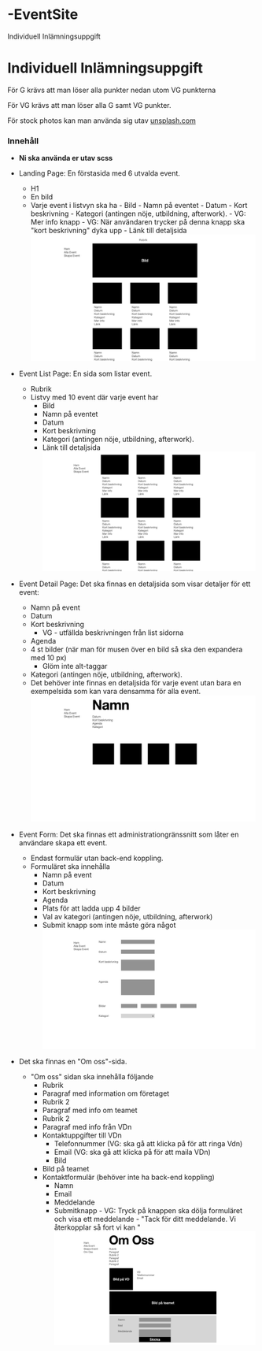 # -EventSite

Individuell Inlämningsuppgift

# Individuell Inlämningsuppgift

För G krävs att man löser alla punkter nedan utom VG punkterna

För VG krävs att man löser alla G samt VG punkter.

För stock photos kan man använda sig utav [unsplash.com](http://unsplash.com)

### Innehåll

- **Ni ska använda er utav scss**
- Landing Page: En förstasida med 6 utvalda event.

  - H1
  - En bild
  - Varje event i listvyn ska ha - Bild - Namn på eventet - Datum - Kort beskrivning - Kategori (antingen nöje, utbildning, afterwork). - VG: Mer info knapp - VG: När användaren trycker på denna knapp ska "kort beskrivning" dyka upp - Länk till detaljsida
    ![Alt text](img/Webb21_-_JS2_-_Individuellinlamningsuppgift.001.jpeg "a title")

- Event List Page: En sida som listar event.

  - Rubrik
  - Listvy med 10 event där varje event har
    - Bild
    - Namn på eventet
    - Datum
    - Kort beskrivning
    - Kategori (antingen nöje, utbildning, afterwork).
    - Länk till detaljsida
      ![Alt text](img/Webb21_-_JS2_-_Individuellinlamningsuppgift.002.jpeg "a title")

- Event Detail Page: Det ska finnas en detaljsida som visar detaljer för ett event:

  - Namn på event
  - Datum
  - Kort beskrivning
    - VG - utfällda beskrivningen från list sidorna
  - Agenda
  - 4 st bilder (när man för musen över en bild så ska den expandera med 10 px)
    - Glöm inte alt-taggar
  - Kategori (antingen nöje, utbildning, afterwork).
  - Det behöver inte finnas en detaljsida för varje event utan bara en exempelsida som kan vara densamma för alla event.
    ![Alt text](img/Webb21_-_JS2_-_Individuellinlamningsuppgift.003.jpeg "a title")

- Event Form: Det ska finnas ett administrationgränssnitt som låter en användare skapa ett event.

  - Endast formulär utan back-end koppling.
  - Formuläret ska innehålla
    - Namn på event
    - Datum
    - Kort beskrivning
    - Agenda
    - Plats för att ladda upp 4 bilder
    - Val av kategori (antingen nöje, utbildning, afterwork)
    - Submit knapp som inte måste göra något
      ![Alt text](img/Webb21_-_JS2_-_Individuellinlamningsuppgift.004.jpeg "a title")

- Det ska finnas en "Om oss"-sida.
  - "Om oss" sidan ska innehålla följande
    - Rubrik
    - Paragraf med information om företaget
    - Rubrik 2
    - Paragraf med info om teamet
    - Rubrik 2
    - Paragraf med info från VDn
    - Kontaktuppgifter till VDn
      - Telefonnummer (VG: ska gå att klicka på för att ringa Vdn)
      - Email (VG: ska gå att klicka på för att maila VDn)
      - Bild
    - Bild på teamet
    - Kontaktformulär (behöver inte ha back-end koppling)
      - Namn
      - Email
      - Meddelande
      - Submitknapp - VG: Tryck på knappen ska dölja formuläret och visa ett meddelande - "Tack för ditt meddelande. Vi återkopplar så fort vi kan "
        ![Alt text](img/Webb21_-_JS2_-_Individuellinlamningsuppgift.005.jpeg "a title")
